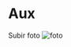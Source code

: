 # Aux
Subir foto
![foto](https://github.com/MarcoSevillaM/Aux/assets/94979900/ef2e0c54-7fd5-465f-876c-791ed6e25bf7)
